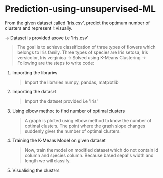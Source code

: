 # Prediction-using-unsupervised-ML
From the given dataset called 'Iris.csv', predict the optimum number of clusters and represent it visually.

-> Dataset is provided above i.e 'Iris.csv'
   > The goal is to achieve classification of three types of flowers which belongs to Iris family.
   > Three types of species are Iris setosa, Iris versicolor, Iris verginica
-> Solved using K-Means Clustering
-> Following are the steps to write code:
1) Importing the libraries
   > Import the libraries numpy, pandas, matplotlib
2) Importing the dataset
   > Import the dataset provided i.e 'Iris'
3) Using elbow method to find number of optimal clusters
   > A graph is plotted using elbow method to know the number of optimal clusters.
   > The point where the graph slope changes suddenly gives the number of optimal clusters.
4) Training the K-Means Model on given dataset
   > Now, train the model on modified dataset which do not contain id column and species column.
   > Because based sepal's width and length we will classify.
5) Visualising the clusters
